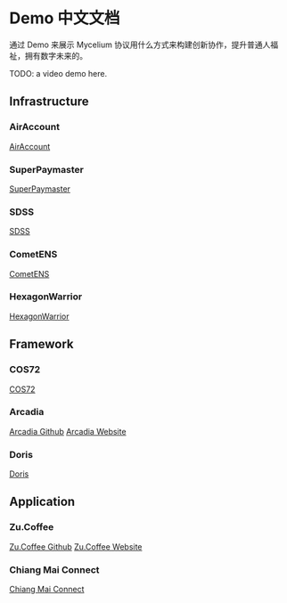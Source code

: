 # Demo 中文文档
通过 Demo 来展示 Mycelium 协议用什么方式来构建创新协作，提升普通人福祉，拥有数字未来的。

TODO: a video demo here.

## Infrastructure
### AirAccount
[AirAccount](https://github.com/aastarcommunity/AirAccount)
### SuperPaymaster
[SuperPaymaster](https://github.com/aastarcommunity/SuperPaymaster)
### SDSS
[SDSS](https://github.com/aastarcommunity/SDSS)
### CometENS
[CometENS](https://github.com/aastarcommunity/CometENS)
### HexagonWarrior
[HexagonWarrior](https://github.com/AAStarCommunity/HexagonWarrior-Tauri)

## Framework
### COS72
[COS72](https://github.com/MushroomDAO/COS72)
### Arcadia
[Arcadia Github](https://github.com/CMUBA/ArcadiaV2)
[Arcadia Website](https://arcadia.cmuba.org/)
### Doris
[Doris](https://github.com/MushroomDAO/Doris)

## Application
### Zu.Coffee
[Zu.Coffee Github](https://github.com/MushroomDAO/zu.coffee)
[Zu.Coffee Website](https://zu.coffee/)

### Chiang Mai Connect
[Chiang Mai Connect](https://github.com/CMUBA/ChiangMaiConnect)





